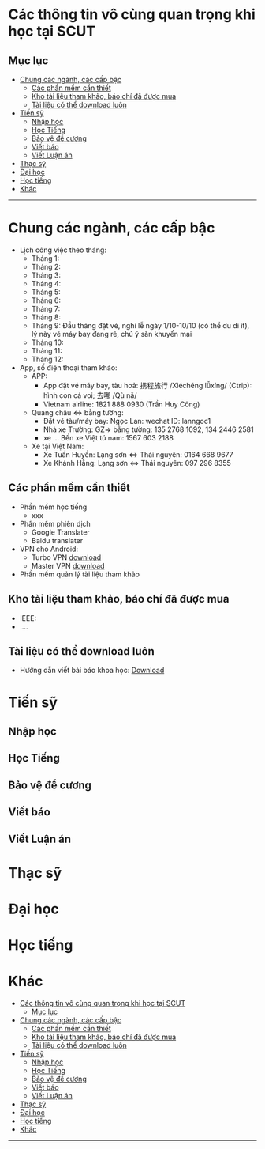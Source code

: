 # Các thông tin vô cùng quan trọng khi học tại SCUT
## Mục lục
- [Chung các ngành, các cấp bậc](#chung-các-ngành-các-cấp-bậc)  
   * [Các phần mềm cần thiết](#các-phần-mềm-cần-thiết)  
   * [Kho tài liệu tham khảo, báo chí đã được mua](#kho-tài-liệu-tham-khảo-báo-chí-đã-được-mua)  
   * [Tài liệu có thể download luôn](#tài-liệu-có-thể-download-luôn)  
- [Tiến sỹ](#tiến-sỹ)  
   * [Nhập học](#nhập-học)  
   * [Học Tiếng](#học-tiếng)  
   * [Bảo vệ đề cương](#bảo-vệ-đề-cương)  
   * [Viết báo](#viết-báo)  
   * [Viết Luận án](#viết-luận-án)  
- [Thạc sỹ](#thạc-sỹ)  
- [Đại học](#Đại-học)  
- [Học tiếng](#học-tiếng)  
- [Khác](#khác)  
---
# Chung các ngành, các cấp bậc
- Lịch công việc theo tháng:
    - Tháng 1:
    - Tháng 2:
    - Tháng 3:
    - Tháng 4:
    - Tháng 5:
    - Tháng 6:
    - Tháng 7:
    - Tháng 8:
    - Tháng 9: Đầu tháng đặt vé, nghỉ lễ ngày 1/10-10/10 (có thể du di ít), lý này vé máy bay đang rẻ, chú ý săn khuyến mại
    - Tháng 10:
    - Tháng 11:
    - Tháng 12: 
- App, số điện thoại tham khảo:
  - APP:
    - App đặt vé máy bay, tàu hoả: 携程旅行 /Xiéchéng lǚxíng/ (Ctrip): hình con cá voi; 去哪 /Qù nǎ/
    - Vietnam airline: 1821 888 0930 (Trần Huy Công)
  - Quảng châu <=> bằng tường:
    - Đặt vé tàu/máy bay: Ngọc Lan: wechat ID: lanngoc1
    - Nhà xe Trường: GZ=> bằng tường: 135 2768 1092, 134 2446 2581
    - xe ... Bến xe Việt tú nam: 1567 603 2188
  - Xe tại Việt Nam:
    - Xe Tuấn Huyền: Lạng sơn <=> Thái nguyên: 0164 668 9677
    - Xe Khánh Hằng: Lạng sơn <=> Thái nguyên: 097 296 8355
    
## Các phần mềm cần thiết
- Phần mềm học tiếng
  - xxx
- Phần mềm phiên dịch
  - Google Translater
  - Baidu translater
- VPN cho Android:
  - Turbo VPN [download](#)
  - Master VPN [download](#)
- Phần mềm quản lý tài liệu tham khảo
## Kho tài liệu tham khảo, báo chí đã được mua
- IEEE:
- ....
## Tài liệu có thể download luôn
- Hướng dẫn viết bài báo khoa học: [Download](#)

# Tiến sỹ
## Nhập học
## Học Tiếng
## Bảo vệ đề cương
## Viết báo
## Viết Luận án

# Thạc sỹ
# Đại học
# Học tiếng
# Khác

- [Các thông tin vô cùng quan trọng khi học tại SCUT](How%20to%20write%20a%20science%20paper.md?#các-thông-tin-vô-cùng-quan-trọng-khi-học-tại-scut)  
   * [Mục lục](How%20to%20write%20a%20science%20paper.md?#mục-lục)  
- [Chung các ngành, các cấp bậc](How%20to%20write%20a%20science%20paper.md?#chung-các-ngành-các-cấp-bậc)  
   * [Các phần mềm cần thiết](How%20to%20write%20a%20science%20paper.md?#các-phần-mềm-cần-thiết)  
   * [Kho tài liệu tham khảo, báo chí đã được mua](How%20to%20write%20a%20science%20paper.md?#kho-tài-liệu-tham-khảo-báo-chí-đã-được-mua)  
   * [Tài liệu có thể download luôn](How%20to%20write%20a%20science%20paper.md?#tài-liệu-có-thể-download-luôn)  
- [Tiến sỹ](How%20to%20write%20a%20science%20paper.md?#tiến-sỹ)  
   * [Nhập học](How%20to%20write%20a%20science%20paper.md?#nhập-học)  
   * [Học Tiếng](How%20to%20write%20a%20science%20paper.md?#học-tiếng)  
   * [Bảo vệ đề cương](How%20to%20write%20a%20science%20paper.md?#bảo-vệ-đề-cương)  
   * [Viết báo](How%20to%20write%20a%20science%20paper.md?#viết-báo)  
   * [Viết Luận án](How%20to%20write%20a%20science%20paper.md?#viết-luận-án)  
- [Thạc sỹ](How%20to%20write%20a%20science%20paper.md?#thạc-sỹ)  
- [Đại học](How%20to%20write%20a%20science%20paper.md?#đại-học)  
- [Học tiếng](How%20to%20write%20a%20science%20paper.md?#học-tiếng)  
- [Khác](How%20to%20write%20a%20science%20paper.md?#khác)  
---
